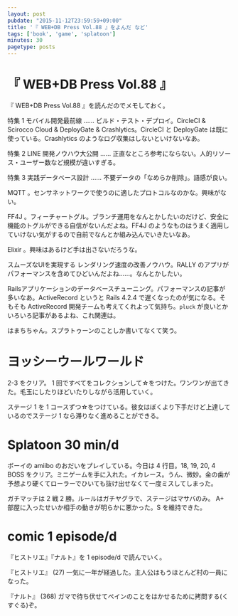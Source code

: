 ```yaml
---
layout: post
pubdate: "2015-11-12T23:59:59+09:00"
title: '『 WEB+DB Press Vol.88 』をよんだ など'
tags: ['book', 'game', 'splatoon']
minutes: 30
pagetype: posts
---
```

# 『 WEB+DB Press Vol.88 』

『 WEB+DB Press Vol.88 』を読んだのでメモしておく。

特集 1 モバイル開発最前線 …… ビルド・テスト・デプロイ。CircleCI & Scirocco Cloud & DeployGate & Crashlytics。CircleCI と DeployGate は既に使っている。Crashlytics のようなログ収集はしないといけないなあ。

特集 2 LINE 開発ノウハウ大公開 …… 正直なところ参考にならない。人的リソース・ユーザー数など規模が違いすぎる。

特集 3  実践データベース設計 …… 不要データの「なめらか削除」。語感が良い。

MQTT 。センサネットワークで使うのに適したプロトコルなのかな。興味がない。

FF4J 。フィーチャートグル。ブランチ運用をなんとかしたいのだけど、安全に機能のトグルができる自信がないんだよね。FF4J のようなものはうまく適用していけない気がするので自前でなんとか組み込んでいきたいなあ。

Elixir 。興味はあるけど手は出さないだろうな。

スムーズなUIを実現する レンダリング速度の改善ノウハウ。RALLY のアプリがパフォーマンスを含めてひどいんだよね……。なんとかしたい。

Railsアプリケーションのデータベースチューニング。パフォーマンスの記事が多いなあ。ActiveRecord というと Rails 4.2.4 で遅くなったのが気になる。そもそも ActiveRecord 開発チームも考えてくれよって気持ち。`pluck` が良いとかいろいろ記事があるよね、これ関連は。

はまちちゃん。スプラトゥーンのことしか書いてなくて笑う。

# ヨッシーウールワールド

2-3 をクリア。 1 回ですべてをコレクションして☆をつけた。ワンワンが出てきた。毛玉にしたりほどいたりしながら活用していく。

ステージ 1 を 1 コースずつ☆をつけている。彼女はぼくより下手だけど上達しているのでステージ 1 なら滞りなく進めることができる。

# Splatoon 30 min/d

ボーイの amiibo のおだいをプレイしている。今日は 4 行目。18, 19, 20, 4 BOSS をクリア。ミニゲームを手に入れた。イカレース。うん、微妙。金の歯が予想より硬くてローラーでひいても抜け出せなくて一度ミスしてしまった。

ガチマッチは 2 戦 2 勝。ルールはガチヤグラで、ステージはマサバのみ。 A+ 部屋に入ったせいか相手の動きが明らかに悪かった。S を維持できた。

# comic 1 episode/d

『ヒストリエ』『ナルト』を 1 episode/d で読んでいく。

『ヒストリエ』 (27) 一気に一年が経過した。主人公はもうほとんど村の一員になった。

『ナルト』 (368) ガマで待ち伏せてペインのことをはかせるために拷問する(くすぐる)ぞ。
